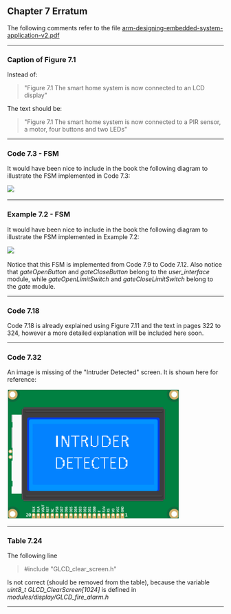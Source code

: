## Chapter 7 Erratum

The following comments refer to the file [arm-designing-embedded-system-application-v2.pdf](https://armkeil.blob.core.windows.net/developer/Files/pdf/ebook/arm-designing-embedded-system-application-v2.pdf)

---

### Caption of Figure 7.1

Instead of:

> "Figure 7.1 The smart home system is now connected to an LCD display"

The text should be:

> "Figure 7.1 The smart home system is now connected to a PIR sensor, a motor, four buttons and two LEDs"

---

### Code 7.3 - FSM

It would have been nice to include in the book the following diagram to illustrate the FSM implemented in Code 7.3:

<img src="https://github.com/armBookCodeExamples/Erratum/blob/main/Chapter7/FSM%20Code%207-3.png" width="600">

---

### Example 7.2 - FSM

It would have been nice to include in the book the following diagram to illustrate the FSM implemented in Example 7.2:

<img src="https://github.com/armBookCodeExamples/Erratum/blob/main/Chapter7/FSM%20Code%207-12.png" width="600">

Notice that this FSM is implemented from Code 7.9 to Code 7.12. Also notice that *gateOpenButton* and *gateCloseButton* belong to the *user_interface* module, while *gateOpenLimitSwitch* and *gateCloseLimitSwitch* belong to the *gate* module.

---

### Code 7.18

Code 7.18 is already explained using Figure 7.11 and the text in pages 322 to 324, however a more detailed explanation will be included here soon.

---

### Code 7.32

An image is missing of the "Intruder Detected" screen. It is shown here for reference:

<img src="https://github.com/armBookCodeExamples/Erratum/blob/main/Chapter7/IntruderDetectedScreen.png" width="400">

---

### Table 7.24

The following line

> #include "GLCD_clear_screen.h"

Is not correct (should be removed from the table), because the variable *uint8_t GLCD_ClearScreen[1024]* is defined in *modules/display/GLCD_fire_alarm.h*

---
